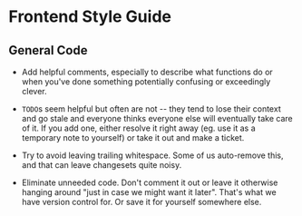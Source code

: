 # Frontend Style Guide

## General Code

* Add helpful comments, especially to describe what functions do or when you've done something potentially confusing or exceedingly clever.

* `TODO`s seem helpful but often are not -- they tend to lose their context and go stale and everyone thinks everyone else will eventually take care of it. If you add one, either resolve it right away (eg. use it as a temporary note to yourself) or take it out and make a ticket.

* Try to avoid leaving trailing whitespace. Some of us auto-remove this, and that can leave changesets quite noisy.

* Eliminate unneeded code. Don't comment it out or leave it otherwise hanging around "just in case we might want it later". That's what we have version control for. Or save it for yourself somewhere else.
